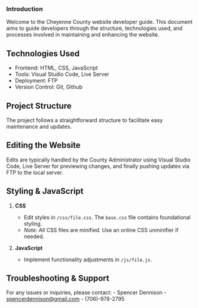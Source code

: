 ### Introduction
Welcome to the Cheyenne County website developer guide. This document aims to guide developers through the structure, technologies used, and processes involved in maintaining and enhancing the website.

## Technologies Used
- Frontend: HTML, CSS, JavaScript
- Tools: Visual Studio Code, Live Server
- Deployment: FTP
- Version Control: Git, Github

## Project Structure
The project follows a straightforward structure to facilitate easy maintenance and updates.

## Editing the Website
Edits are typically handled by the County Administrator using Visual Studio Code, Live Server for previewing changes, and finally pushing updates via FTP to the local server.

## Styling & JavaScript
1. **CSS**
    - Edit styles in `/css/file.css`. The `base.css` file contains foundational styling.
    - *Note:* All CSS files are minified. Use an online CSS unminifier if needed.

2. **JavaScript**
    - Implement functionality adjustments in `/js/file.js`.

## Troubleshooting & Support
For any issues or inquiries, please contact:
    - Spencer Dennison
    - spencerdennison@gmail.com
    - (706)-978-2795